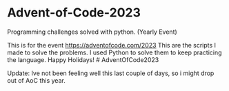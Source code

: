 # Advent-of-Code-2023
Programming challenges solved with python. (Yearly Event)

This is for the event https://adventofcode.com/2023 This are the scripts I made to solve the problems. 
I used Python to solve them to keep practicing the language. Happy Holidays! # AdventOfCode2023

Update: Ive not been feeling well this last couple of days, so i might drop out of AoC this year.

